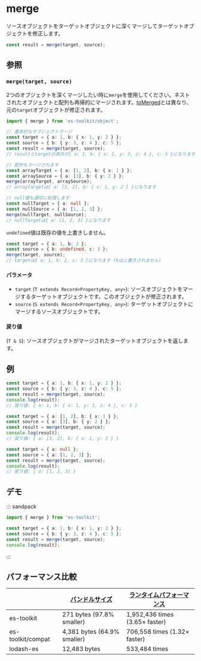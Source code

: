 # merge

ソースオブジェクトをターゲットオブジェクトに深くマージしてターゲットオブジェクトを修正します。

```typescript
const result = merge(target, source);
```

## 参照

### `merge(target, source)`

2つのオブジェクトを深くマージしたい時に`merge`を使用してください。ネストされたオブジェクトと配列も再帰的にマージされます。[toMerged](./toMerged.md)とは異なり、元の`target`オブジェクトが修正されます。

```typescript
import { merge } from 'es-toolkit/object';

// 基本的なオブジェクトマージ
const target = { a: 1, b: { x: 1, y: 2 } };
const source = { b: { y: 3, z: 4 }, c: 5 };
const result = merge(target, source);
// resultとtargetの両方が{ a: 1, b: { x: 1, y: 3, z: 4 }, c: 5 }になります

// 配列もマージされます
const arrayTarget = { a: [1, 2], b: { x: 1 } };
const arraySource = { a: [3], b: { y: 2 } };
merge(arrayTarget, arraySource);
// arrayTargetは{ a: [3, 2], b: { x: 1, y: 2 } }になります

// null値も適切に処理します
const nullTarget = { a: null };
const nullSource = { a: [1, 2, 3] };
merge(nullTarget, nullSource);
// nullTargetは{ a: [1, 2, 3] }になります
```

`undefined`値は既存の値を上書きしません。

```typescript
const target = { a: 1, b: 2 };
const source = { b: undefined, c: 3 };
merge(target, source);
// targetは{ a: 1, b: 2, c: 3 }になります (bは上書きされません)
```

#### パラメータ

- `target` (`T extends Record<PropertyKey, any>`): ソースオブジェクトをマージするターゲットオブジェクトです。このオブジェクトが修正されます。
- `source` (`S extends Record<PropertyKey, any>`): ターゲットオブジェクトにマージするソースオブジェクトです。

#### 戻り値

(`T & S`): ソースオブジェクトがマージされたターゲットオブジェクトを返します。

## 例

```typescript
const target = { a: 1, b: { x: 1, y: 2 } };
const source = { b: { y: 3, z: 4 }, c: 5 };
const result = merge(target, source);
console.log(result);
// 戻り値: { a: 1, b: { x: 1, y: 3, z: 4 }, c: 5 }

const target = { a: [1, 2], b: { x: 1 } };
const source = { a: [3], b: { y: 2 } };
const result = merge(target, source);
console.log(result);
// 戻り値: { a: [3, 2], b: { x: 1, y: 2 } }

const target = { a: null };
const source = { a: [1, 2, 3] };
const result = merge(target, source);
console.log(result);
// 戻り値: { a: [1, 2, 3] }
```

## デモ

::: sandpack

```ts index.ts
import { merge } from 'es-toolkit';

const target = { a: 1, b: { x: 1, y: 2 } };
const source = { b: { y: 3, z: 4 }, c: 5 };
const result = merge(target, source);
console.log(result);
```

:::

## パフォーマンス比較

|                   | [バンドルサイズ](../../bundle-size.md) | [ランタイムパフォーマンス](../../performance.md) |
| ----------------- | -------------------------------------- | ------------------------------------------------ |
| es-toolkit        | 271 bytes (97.8% smaller)              | 1,952,436 times (3.65× faster)                   |
| es-toolkit/compat | 4,381 bytes (64.9% smaller)            | 706,558 times (1.32× faster)                     |
| lodash-es         | 12,483 bytes                           | 533,484 times                                    |
